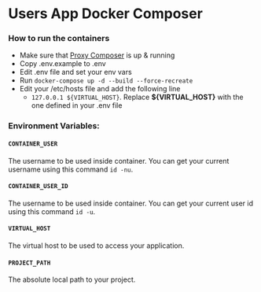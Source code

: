# Users App Docker Composer

### How to run the containers
- Make sure that [Proxy Composer](../proxy) is up & running
- Copy .env.example to .env
- Edit .env file and set your env vars
- Run `docker-compose up -d --build --force-recreate`
- Edit your /etc/hosts file and add the following line
    - `127.0.0.1 ${VIRTUAL_HOST}`. Replace **${VIRTUAL_HOST}** with the one defined in your .env file

### Environment Variables:
#### `CONTAINER_USER`
The username to be used inside container. You can get your current username using this command `id -nu`.

#### `CONTAINER_USER_ID`
The username to be used inside container. You can get your current user id using this command `id -u`.

#### `VIRTUAL_HOST`
The virtual host to be used to access your application.

#### `PROJECT_PATH`
The absolute local path to your project.
